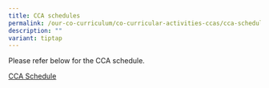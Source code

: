 ```yaml
---
title: CCA schedules
permalink: /our-co-curriculum/co-curricular-activities-ccas/cca-schedule/
description: ""
variant: tiptap
---
```

<p>Please refer below&nbsp;for the CCA schedule.&nbsp;</p>
<p><a href="/files/11Apr_2025_CCA_Schedule.pdf" rel="noopener nofollow" target="_blank">CCA Schedule</a>
</p>